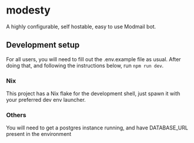 # modesty

A highly configurable, self hostable, easy to use Modmail bot.

## Development setup

For all users, you will need to fill out the .env.example file as usual. After doing that, and following the instructions below, run `npm run dev`.

### Nix
This project has a Nix flake for the development shell, just spawn it with your preferred dev env launcher. 

### Others
You will need to get a postgres instance running, and have DATABASE_URL present in the environment
